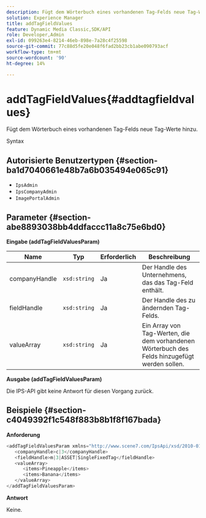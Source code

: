 ```yaml
---
description: Fügt dem Wörterbuch eines vorhandenen Tag-Felds neue Tag-Werte hinzu.
solution: Experience Manager
title: addTagFieldValues
feature: Dynamic Media Classic,SDK/API
role: Developer,Admin
exl-id: 099263e4-8214-46eb-898e-7a28c4f25598
source-git-commit: 77c88d5fe20e048f6fad2bb23cb1abe090793acf
workflow-type: tm+mt
source-wordcount: '90'
ht-degree: 14%

---
```


# addTagFieldValues{#addtagfieldvalues}

Fügt dem Wörterbuch eines vorhandenen Tag-Felds neue Tag-Werte hinzu.

Syntax

## Autorisierte Benutzertypen {#section-ba1d7040661e48b7a6b035494e065c91}

* `IpsAdmin`
* `IpsCompanyAdmin`
* `ImagePortalAdmin`

## Parameter {#section-abe8893038bb4ddfaccc11a8c75e6bd0}

**Eingabe (addTagFieldValuesParam)**

| Name | Typ | Erforderlich | Beschreibung |
|---|---|---|---|
| companyHandle | `xsd:string` | Ja | Der Handle des Unternehmens, das das Tag-Feld enthält. |
| fieldHandle | `xsd:string` | Ja | Der Handle des zu ändernden Tag-Felds. |
| valueArray | `xsd:string` | Ja | Ein Array von Tag-Werten, die dem vorhandenen Wörterbuch des Felds hinzugefügt werden sollen. |

**Ausgabe (addTagFieldValuesParam)**

Die IPS-API gibt keine Antwort für diesen Vorgang zurück.

## Beispiele {#section-c4049392f1c548f883b8b1f8f167bada}

**Anforderung**

```java
<addTagFieldValuesParam xmlns="http://www.scene7.com/IpsApi/xsd/2010-01-31">
   <companyHandle>c|3</companyHandle>
   <fieldHandle>m|3|ASSET|SingleFixedTag</fieldHandle>
   <valueArray>
      <items>Pineapple</items>
      <items>Banana</items>
   </valueArray>
</addTagFieldValuesParam>
```

**Antwort**

Keine.

